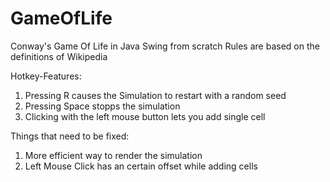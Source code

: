 # GameOfLife

Conway's Game Of Life in Java Swing from scratch
Rules are based on the definitions of Wikipedia 

Hotkey-Features:
1. Pressing R causes the Simulation to restart with a random seed
2. Pressing Space stopps the simulation
3. Clicking with the left mouse button lets you add single cell

Things that need to be fixed:
1. More efficient way to render the simulation
2. Left Mouse Click has an certain offset while adding cells
